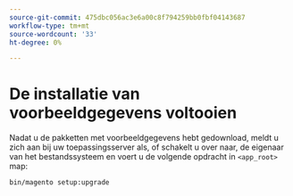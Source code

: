 ```yaml
---
source-git-commit: 475dbc056ac3e6a00c8f794259bb0fbf04143687
workflow-type: tm+mt
source-wordcount: '33'
ht-degree: 0%

---
```

# De installatie van voorbeeldgegevens voltooien

Nadat u de pakketten met voorbeeldgegevens hebt gedownload, meldt u zich aan bij uw toepassingsserver als, of schakelt u over naar, de eigenaar van het bestandssysteem en voert u de volgende opdracht in `<app_root>` map:

```bash
bin/magento setup:upgrade
```
